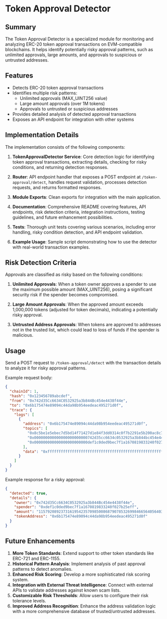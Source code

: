 # Token Approval Detector

## Summary

The Token Approval Detector is a specialized module for monitoring and analyzing ERC-20 token approval transactions on EVM-compatible blockchains. It helps identify potentially risky approval patterns, such as unlimited approvals, large amounts, and approvals to suspicious or untrusted addresses.

## Features

- Detects ERC-20 token approval transactions
- Identifies multiple risk patterns:
  - Unlimited approvals (MAX_UINT256 value)
  - Large amount approvals (over 1M tokens)
  - Approvals to untrusted or suspicious addresses
- Provides detailed analysis of detected approval transactions
- Exposes an API endpoint for integration with other systems

## Implementation Details

The implementation consists of the following components:

1. **TokenApprovalDetector Service**: Core detection logic for identifying token approval transactions, extracting details, checking for risky conditions, and returning detection responses.

2. **Router**: API endpoint handler that exposes a POST endpoint at `/token-approval/detect`, handles request validation, processes detection requests, and returns formatted responses.

3. **Module Exports**: Clean exports for integration with the main application.

4. **Documentation**: Comprehensive README covering features, API endpoints, risk detection criteria, integration instructions, testing guidelines, and future enhancement possibilities.

5. **Tests**: Thorough unit tests covering various scenarios, including error handling, risky condition detection, and API endpoint validation.

6. **Example Usage**: Sample script demonstrating how to use the detector with real-world transaction examples.

## Risk Detection Criteria

Approvals are classified as risky based on the following conditions:

1. **Unlimited Approvals**: When a token owner approves a spender to use the maximum possible amount (MAX_UINT256), posing a significant security risk if the spender becomes compromised.

2. **Large Amount Approvals**: When the approved amount exceeds 1,000,000 tokens (adjusted for token decimals), indicating a potentially risky approval.

3. **Untrusted Address Approvals**: When tokens are approved to addresses not in the trusted list, which could lead to loss of funds if the spender is malicious.

## Usage

Send a POST request to `/token-approval/detect` with the transaction details to analyze it for risky approval patterns.

Example request body:
```json
{
  "chainId": 1,
  "hash": "0x123456789abcdef",
  "from": "0x742d35Cc6634C0532925a3b844Bc454e4438f44e",
  "to": "0x6b175474e89094c44da98b954eedeac495271d0f",
  "trace": {
    "logs": [
      {
        "address": "0x6b175474e89094c44da98b954eedeac495271d0f",
        "topics": [
          "0x8c5be1e5ebec7d5bd14f71427d1e84f3dd0314c0f7b2291e5b200ac8c7c3b925",
          "0x000000000000000000000000742d35cc6634c0532925a3b844bc454e4438f44e",
          "0x000000000000000000000000def1c0ded9bec7f1a1670819833240f027b25eff"
        ],
        "data": "0xffffffffffffffffffffffffffffffffffffffffffffffffffffffffffffffff"
      }
    ]
  }
}
```

Example response for a risky approval:
```json
{
  "detected": true,
  "details": {
    "owner": "0x742d35Cc6634C0532925a3b844Bc454e4438f44e",
    "spender": "0xdef1c0ded9bec7f1a1670819833240f027b25eff",
    "amount": "115792089237316195423570985008687907853269984665640564039457584007913129639935",
    "tokenAddress": "0x6b175474e89094c44da98b954eedeac495271d0f"
  }
}
```

## Future Enhancements

1. **More Token Standards**: Extend support to other token standards like ERC-721 and ERC-1155.
2. **Historical Pattern Analysis**: Implement analysis of past approval patterns to detect anomalies.
3. **Enhanced Risk Scoring**: Develop a more sophisticated risk scoring system.
4. **Integration with External Threat Intelligence**: Connect with external APIs to validate addresses against known scam lists.
5. **Customizable Risk Thresholds**: Allow users to configure their risk tolerance levels.
6. **Improved Address Recognition**: Enhance the address validation logic with a more comprehensive database of trusted/untrusted addresses. 